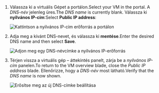 
1. <span data-ttu-id="ebbe8-101">Válassza ki a virtuális Gépet a portálon.</span><span class="sxs-lookup"><span data-stu-id="ebbe8-101">Select your VM in the portal.</span></span> <span data-ttu-id="ebbe8-102">A *DNS-név* jelenleg üres.</span><span class="sxs-lookup"><span data-stu-id="ebbe8-102">The *DNS name* is currently blank.</span></span> <span data-ttu-id="ebbe8-103">Válassza ki **nyilvános IP-cím**:</span><span class="sxs-lookup"><span data-stu-id="ebbe8-103">Select **Public IP address**:</span></span>
   
   ![Kattintson a nyilvános IP-cím erőforrás a portálon](./media/virtual-machines-common-portal-create-fqdn/locatePublicIP.PNG)

2. <span data-ttu-id="ebbe8-105">Adja meg a kívánt DNS-nevet, és válassza ki **mentése**.</span><span class="sxs-lookup"><span data-stu-id="ebbe8-105">Enter the desired DNS name and then select **Save**.</span></span>
   
   ![Adjon meg egy DNS-névcímke a nyilvános IP-erőforrás](./media/virtual-machines-common-portal-create-fqdn/dnsNameLabel.PNG)
 

3. <span data-ttu-id="ebbe8-107">Térjen vissza a virtuális gép – áttekintés panelt, zárja be a *nyilvános IP-cím* panelen.</span><span class="sxs-lookup"><span data-stu-id="ebbe8-107">To return to the VM overview blade, close the *Public IP address* blade.</span></span> <span data-ttu-id="ebbe8-108">Ellenőrizze, hogy a *DNS-név* most látható.</span><span class="sxs-lookup"><span data-stu-id="ebbe8-108">Verify that the *DNS name* is now shown.</span></span>
   
   ![Erősítse meg az új DNS-címke beállítása](./media/virtual-machines-common-portal-create-fqdn/fqdnCreated.PNG)

